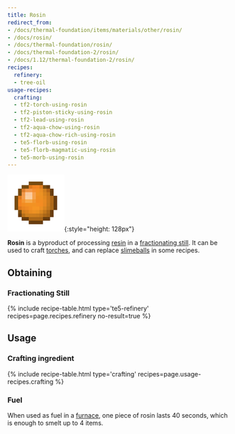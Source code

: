 ```yaml
---
title: Rosin
redirect_from:
- /docs/thermal-foundation/items/materials/other/rosin/
- /docs/rosin/
- /docs/thermal-foundation/rosin/
- /docs/thermal-foundation-2/rosin/
- /docs/1.12/thermal-foundation-2/rosin/
recipes:
  refinery:
  - tree-oil
usage-recipes:
  crafting:
  - tf2-torch-using-rosin
  - tf2-piston-sticky-using-rosin
  - tf2-lead-using-rosin
  - tf2-aqua-chow-using-rosin
  - tf2-aqua-chow-rich-using-rosin
  - te5-florb-using-rosin
  - te5-florb-magmatic-using-rosin
  - te5-morb-using-rosin
---
```


![Rosin](/assets/images/thermal-foundation-2/rosin.png){:style="height: 128px"}


**Rosin** is a byproduct of processing [resin](/docs/1.12/thermal-foundation/resin/) in a [fractionating
still](/docs/1.12/thermal-expansion/fractionating-still/). It can be used to craft
[torches](https://minecraft.gamepedia.com/Torches), and can replace
[slimeballs](https://minecraft.gamepedia.com/Slimeball) in some recipes.


Obtaining
---------

### Fractionating Still
{% include recipe-table.html type='te5-refinery' recipes=page.recipes.refinery no-result=true %}


Usage
-----

### Crafting ingredient
{% include recipe-table.html type='crafting' recipes=page.usage-recipes.crafting %}

### Fuel
When used as fuel in a [furnace](https://minecraft.gamepedia.com/Furnace), one
piece of rosin lasts 40 seconds, which is enough to smelt up to 4 items.
